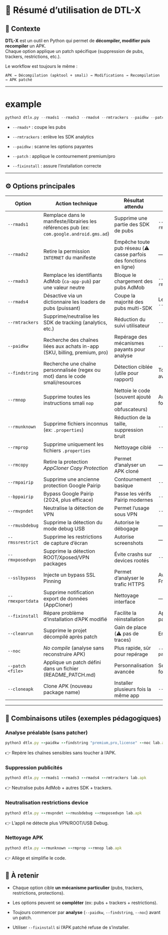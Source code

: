 # 📖 Résumé d’utilisation de DTL-X

## 🔎 Contexte

**DTL-X** est un outil en Python qui permet de **décompiler, modifier puis recompiler** un APK.  
Chaque option applique un patch spécifique (suppression de pubs, trackers, restrictions, etc.).  

Le workflow est toujours le même :

`
APK → Décompilation (apktool + smali) → Modifications → Recompilation → APK patché
`

---

# example

```python
python3 dtlx.py --rmads1 --rmads3 --rmads4 --rmtrackers --paidkw --patch README_PATCH.md --fixinstall lab.apk
```


- `--rmads*` : coupe les pubs
 
- `--rmtrackers` : enlève les SDK analytics
 
- `--paidkw` : scanne les options payantes
 
- `--patch` : applique le contournement premium/pro
 
- `--fixinstall` : assure l’installation correcte

---

## ⚙️ Options principales

| Option | Action technique | Résultat attendu | À combiner avec… |
|--------|-----------------|------------------|------------------|
| `--rmads1` | Remplace dans le manifeste/librairies les références pub (ex: `com.google.android.gms.ad`) | Supprime une partie des SDK de pubs | `--rmads3`, `--rmads4` |
| `--rmads2` | Retire la permission `INTERNET` du manifeste | Empêche toute pub réseau (⚠️ casse parfois des fonctions en ligne) | — |
| `--rmads3` | Remplace les identifiants AdMob (`ca-app-pub`) par une valeur neutre | Bloque le chargement des pubs AdMob | `--rmads1`, `--rmads4` |
| `--rmads4` | Désactive via un dictionnaire les loaders de pubs (puissant) | Coupe la majorité des pubs multi-SDK | Les trois autres `--rmads` |
| `--rmtrackers` | Supprime/neutralise les SDK de tracking (analytics, etc.) | Réduction du suivi utilisateur | `--rmads4` |
| `--paidkw` | Recherche des chaînes liées aux achats in-app (SKU, billing, premium, pro) | Repérage des mécanismes payants pour analyse | `--findstring` |
| `--findstring` | Recherche une chaîne personnalisée (regex ou mot) dans le code smali/resources | Détection ciblée (utile pour rapport) | Toujours utile avant patch |
| `--rmnop` | Supprime toutes les instructions smali `nop` | Nettoie le code (souvent ajouté par obfuscateurs) | Avec patchs forts |
| `--rmunknown` | Supprime fichiers inconnus (ex: `.properties`) | Réduction de la taille, suppression bruit | `--rmprop` |
| `--rmprop` | Supprime uniquement les fichiers `.properties` | Nettoyage ciblé | `--rmunknown` |
| `--rmcopy` | Retire la protection *AppCloner Copy Protection* | Permet d’analyser un APK cloné | — |
| `--rmpairip` | Supprime une ancienne protection Google Pairip | Contournement basique | `--bppairip` |
| `--bppairip` | Bypass Google Pairip (2024, plus efficace) | Passe les vérifs Pairip modernes | `--fixinstall` |
| `--rmvpndet` | Neutralise la détection de VPN | Permet l’usage sous VPN | `--rmxposedvpn` |
| `--rmusbdebug` | Supprime la détection du mode debug USB | Autorise le débogage | — |
| `--rmssrestrict` | Supprime les restrictions de capture d’écran | Autorise screenshots | — |
| `--rmxposedvpn` | Supprime la détection ROOT/Xposed/VPN packages | Évite crashs sur devices rootés | `--rmvpndet` |
| `--sslbypass` | Injecte un bypass SSL Pinning | Permet d’analyser le trafic HTTPS | Avec Frida/mitmproxy |
| `--rmexportdata` | Supprime notification export de données (AppCloner) | Nettoyage interface | — |
| `--fixinstall` | Répare problème d’installation d’APK modifié | Facilite la réinstallation | Après tout patch |
| `--cleanrun` | Supprime le projet décompilé après patch | Gain de place (⚠️ pas de traces) | En fin de run |
| `--noc` | *No compile* (analyse sans reconstruire APK) | Plus rapide, sûr pour repérage | `--findstring`, `--paidkw` |
| `--patch <file>` | Applique un patch défini dans un fichier (README_PATCH.md) | Personnalisation avancée | Selon patch fourni |
| `--cloneapk` | Clone APK (nouveau package name) | Installer plusieurs fois la même app | `--changepkgname` |

---

## 🔗 Combinaisons utiles (exemples pédagogiques)

### Analyse préalable (sans patcher)

```ruby
python3 dtlx.py --paidkw --findstring "premium,pro,license" --noc lab.apk
```

👉 Repère les chaînes sensibles sans toucher à l’APK.
 
### Suppression publicités

```ruby
python3 dtlx.py --rmads1 --rmads3 --rmads4 --rmtrackers lab.apk
```

👉 Neutralise pubs AdMob + autres SDK + trackers.
 
### Neutralisation restrictions device

```ruby
python3 dtlx.py --rmvpndet --rmusbdebug --rmxposedvpn lab.apk
```

👉 L’appli ne détecte plus VPN/ROOT/USB Debug.
 
### Nettoyage APK

```ruby
python3 dtlx.py --rmunknown --rmprop --rmnop lab.apk
```

👉 Allège et simplifie le code.
  
## 📝 À retenir
 
 
- Chaque option cible **un mécanisme particulier** (pubs, trackers, restrictions, protections).
 
- Les options peuvent se **compléter** (ex: pubs + trackers + restrictions).
 
- Toujours commencer par **analyse** (`--paidkw`, `--findstring`, `--noc`) avant un patch.
 
- Utiliser `--fixinstall` si l’APK patché refuse de s’installer.
 
